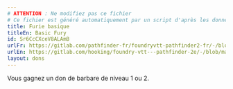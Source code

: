 ```yaml
---
# ATTENTION : Ne modifiez pas ce fichier
# Ce fichier est généré automatiquement par un script d'après les données du module Foundry VTT officiel et de sa traduction
title: Furie basique
titleEn: Basic Fury
id: Sr6CcCXceV8ALAmB
urlFr: https://gitlab.com/pathfinder-fr/foundryvtt-pathfinder2-fr/-/blob/master/data/feats/Sr6CcCXceV8ALAmB.htm
urlEn: https://gitlab.com/hooking/foundry-vtt---pathfinder-2e/-/blob/master/packs/data/feats.db/basic-fury.json
layout: dons
---
```

Vous gagnez un don de barbare de niveau 1 ou 2.

